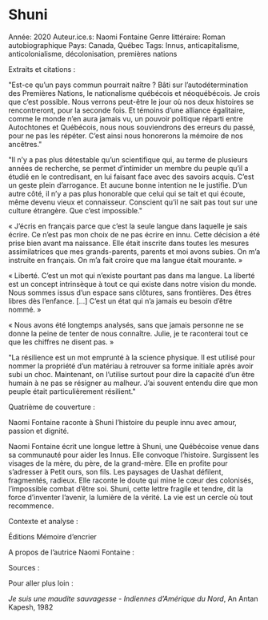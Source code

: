 # Shuni

Année: 2020
Auteur.ice.s: Naomi Fontaine
Genre littéraire: Roman autobiographique
Pays: Canada, Québec
Tags: Innus, anticapitalisme, anticolonialisme, décolonisation, premières nations

Extraits et citations :

"Est-ce qu’un pays commun pourrait naître ? Bâti sur l’autodétermination des Premières Nations, le nationalisme québécois et néoquébécois. Je crois que c’est possible. Nous verrons peut-être le jour où nos deux histoires se rencontreront, pour la seconde fois. Et témoins d’une alliance égalitaire, comme le monde n’en aura jamais vu, un pouvoir politique réparti entre Autochtones et Québécois, nous nous souviendrons des erreurs du passé, pour ne pas les répéter. C’est ainsi nous honorerons la mémoire de nos ancêtres."

"Il n’y a pas plus détestable qu’un scientifique qui, au terme de plusieurs années de recherche, se permet d’intimider un membre du peuple qu’il a étudié en le contredisant, en lui faisant face avec des savoirs acquis. C’est un geste plein d’arrogance. Et aucune bonne intention ne le justifie. D’un autre côté, il n’y a pas plus honorable que celui qui se tait et qui écoute, même devenu vieux et connaisseur. Conscient qu’il ne sait pas tout sur une culture étrangère. Que c’est impossible."

« J’écris en français parce que c’est la seule langue dans laquelle je sais écrire. Ce n’est pas mon choix de ne pas écrire en innu. Cette décision a été prise bien avant ma naissance. Elle était inscrite dans toutes les mesures assimilatrices que mes grands-parents, parents et moi avons subies. On m’a instruite en français. On m’a fait croire que ma langue était mourante. »

« Liberté. C’est un mot qui n’existe pourtant pas dans ma langue. La liberté est un concept intrinsèque à tout ce qui existe dans notre vision du monde. Nous sommes issus d’un espace sans clôtures, sans frontières. Des êtres libres dès l’enfance. […] C’est un état qui n’a jamais eu besoin d’être nommé. »

« Nous avons été longtemps analysés, sans que jamais personne ne se donne la peine de tenter de nous connaître. Julie, je te raconterai tout ce que les chiffres ne disent pas. »

"La résilience est un mot emprunté à la science physique. Il est utilisé pour nommer la propriété d’un matériau à retrouver sa forme initiale après avoir subi un choc. Maintenant, on l’utilise surtout pour dire la capacité d’un être humain à ne pas se résigner au malheur. J’ai souvent entendu dire que mon peuple était particulièrement résilient."

Quatrième de couverture :

Naomi Fontaine raconte à Shuni l’histoire du peuple innu avec amour, passion et dignité. 

Naomi Fontaine écrit une longue lettre à Shuni, une Québécoise venue dans sa communauté pour aider les Innus. Elle convoque l’histoire. Surgissent les visages de la mère, du père, de la grand-mère. Elle en profite pour s’adresser à Petit ours, son fils. Les paysages de Uashat défilent, fragmentés, radieux. Elle raconte le doute qui mine le cœur des colonisés, l’impossible combat d’être soi. Shuni, cette lettre fragile et tendre, dit la force d’inventer l’avenir, la lumière de la vérité. La vie est un cercle où tout recommence.

Contexte et analyse : 

Éditions Mémoire d’encrier

A propos de l’autrice Naomi Fontaine : 

Sources : 

Pour aller plus loin : 

*Je suis une maudite sauvagesse - Indiennes d’Amérique du Nord*, An Antan Kapesh, 1982